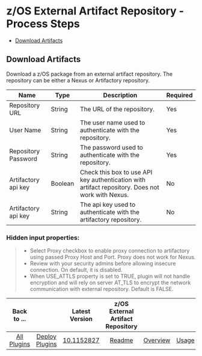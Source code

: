 # z/OS External Artifact Repository - Process Steps


* [Download Artifacts](#download-artifacts)


## Download Artifacts

Download a z/OS package from an external artifact repository. The repository can be either a Nexus or Artifactory repository.


| Name                | Type    | Description                                                                                      | Required |
|---------------------|---------|--------------------------------------------------------------------------------------------------|----------|
| Repository URL      | String  | The URL of the repository.                                                                       | Yes      |
| User Name           | String  | The user name used to authenticate with the repository.                                          | Yes      |
| Repository Password | String  | The password used to authenticate with the repository.                                           | Yes      |
| Artifactory api key | Boolean | Check this box to use API key authentication with artifact repository. Does not work with Nexus. | No       |
| Artifactory api key | String  | The api key used to authenticate with the artifactory repository.                                | No       |

### Hidden input properties:

> * Select Proxy checkbox to enable proxy connection to artifactory using passed Proxy Host and Port. Proxy does not work for Nexus.
> * Review with your security admins before allowing insecure connection. On default, it is disabled.
> * When USE_ATTLS property is set to TRUE, plugin will not handle encryption and will rely on server AT_TLS to encrypt the network communication with external repository. Default is FALSE.

|          Back to ...          |                                |                                                                   Latest Version                                                                   | z/OS External Artifact Repository ||||
|:-----------------------------:|:------------------------------:|:--------------------------------------------------------------------------------------------------------------------------------------------------:|:---------------------------------:| :---: | :---: | :---: |
| [All Plugins](../../index.md) | [Deploy Plugins](../README.md) | [10.1152827](https://raw.githubusercontent.com/UrbanCode/IBM-UCD-PLUGINS/main/files/zOS-external-artifact-download/ucd-ExtArtRepo-10.1152827.zip)  |        [Readme](README.md)        |[Overview](overview.md)|[Usage](usage.md)|[Downloads](downloads.md)|
